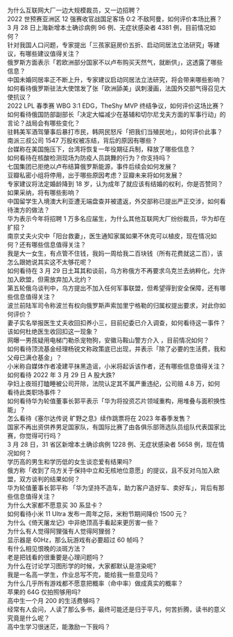 为什么互联网大厂一边大规模裁员，又一边招聘？  
2022 世预赛亚洲区 12 强赛收官战国足客场 0:2 不敌阿曼，如何评价本场比赛？  
3 月 28 日上海新增本土确诊病例 96 例、无症状感染者 4381 例，目前情况如何？  
针对我国人口问题，专家提出「三孩家庭房价五折、启动同居法立法研究」等建议，有哪些建议值得关注？  
俄罗斯方面表示「若欧洲部分国家不以卢布购买天然气，就断供」，这透露了哪些信息？  
中国未婚同居率正不断上升，专家建议启动同居法立法研究，将会带来哪些影响？  
如何看待俄罗斯驻法大使馆发了张「欧洲舔美」讽刺漫画，法国外交部气得召见大使抗议？  
2022 LPL 春季赛 WBG 3:1 EDG，TheShy MVP 终结争议，如何评价这场比赛？  
如何看待俄国防部副部长「决定大幅减少在基辅和切尔尼戈夫方面的军事行动」的言论？战局会有哪些变化？  
驻韩美军酒驾肇事后暴打市民，韩网民怒斥「把我们当殖民地」，如何评价此事？  
南派三叔公司 1547 万股权被冻结，背后的原因有哪些？  
台媒称在美国施压下，台湾将恢复一年役期征兵制，释放了哪些信息？  
如何看待在核酸检测现场为防疫人员跳舞的行为？你支持吗？  
七国集团已拒绝以卢布结算俄罗斯能源，事件后续会如何发展？  
豆瓣私密小组将停用，出于哪些原因考虑？豆瓣未来将如何发展？  
专家建议将法定婚龄降到 18 岁，认为成年了就应该有结婚的权利，你是否赞同？如果采纳，将有哪些影响？  
中国留学生入境澳大利亚遭无端盘查并被遣返，外交部称已提出严正交涉，如何看待澳方的做法？  
华为表示今年将招聘 1 万多名应届生，为什么其他互联网大厂纷纷裁员，华为却在扩招？  
南京丈夫火灾中「阳台救妻」，医生通知家属如果不休克可以植皮，现在情况如何？还有哪些信息值得关注？  
我是大一女生，有点管不住钱，我妈一周给我二百块钱（所有花费就这二百），该怎么跟她说其实这不太够花呢？  
如何看待在 3 月 29 日土耳其和谈前，乌方称俄方不再要求乌克兰去纳粹化，允许加入欧盟，但需放弃加入北约？  
第五轮俄乌谈判中，乌方提出不加入任何军事联盟，但希望得到安全保障，还有哪些信息值得关注？  
波兰前陆军司令称波兰有权向俄罗斯声索加里宁格勒的归属权提出要求，对此你如何评价？  
妻子实名举报医生丈夫收回扣养小三，目前纪委已介入调查，如何看待这一事件？该如何杜绝医生收回扣这一现象？  
网曝一男孩疑用电梯门勒杀宠物狗，安徽马鞍山警方介入 ，目前情况如何？  
如何看待顶流基金经理杨锐文称政策底已出现，并表示「除了必要的生活费，我和父母已满仓基金」？  
小米称自媒体作者凌建平抹黑造谣，小米将起诉该作者，还有哪些信息值得关注？  
如何看待 2022 年 3 月 29 日 A 股大跌?  
孕妇上夜班打瞌睡被公司开除，法院认定其不属严重违纪，公司赔 4.8 万，如何看待此类职场事件？  
如何看待华为轮值董事长郭平表示「华为将投资芯片领域重构，用堆叠与面积换性能」？  
怎么看待《塞尔达传说 旷野之息》续作跳票将在 2023 年春季发售？  
国家不再出资供养男足国家队，有国际比赛了由各俱乐部筛选队员组队代表国家比赛，你觉得可行吗？  
3 月 28 日，31 省区新增本土确诊病例 1228 例、无症状感染者 5658 例，现在情况如何？  
学历高的男生和学历低的女生谈恋爱有结果吗?  
俄方称「收到了乌方关于保持中立和无核地位意愿」的提议，且不反对乌加入欧盟，双方谈判的结果如何？  
华为轮值董事长郭平称 「华为坚持不造车，助力客户造好车、卖好车」，背后有那些信息值得关注？  
为什么大家都不愿意买 30 系显卡？  
如何看待小米 11 Ultra 发布一周年之际，米粉节期间降价 1500 元？  
为什么《倚天屠龙记》中非绝顶高手看起来更厉害一些？  
为什么有人觉得阿狸强有人觉得阿狸弱？  
显示器是 60Hz，那么玩游戏有必要超过 60 帧吗？  
有什么相见恨晚的淡斑方法？  
老是把钱看的很重要是心理问题吗？  
为什么在讨论学习图形学的时候，大家都默认是渲染呢?  
我是一名高一学生，作业总写不完，能给我一些意见吗？  
为什么几乎所有游戏都不愿意把概率（命中率）做成真实的概率？  
苹果的 64G 仅拍照够用吗?  
高中生一个月 200 的生活费够吗？  
经常有人会问，人读了那么多书，最终可能还是归于平凡，何苦折腾，读书的意义究竟是什么呢？  
高中生学习很迷茫，能激励一下我吗？  
